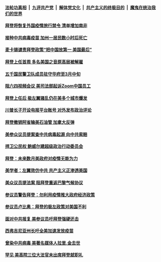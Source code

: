 

####  [法轮功真相](../../../../basic/blob/master/README.md?t=01251901) &nbsp;|&nbsp; [九评共产党](../../../../9ping.md/blob/master/README.md?t=01251901) &nbsp;|&nbsp; [解体党文化](../../../../jtdwh.md/blob/master/README.md?t=01251901)  &nbsp;|&nbsp; [共产主义的终极目的](../../../../gczydzjmd.md/blob/master/README.md?t=01251901) &nbsp;|&nbsp; [魔鬼在统治我们的世界](../../../../mgztzwmdsj.md/blob/master/README.md?t=01251901) 

#### [拜登将恢复外国疫情旅行禁令 清单增加南非](../pages/soh6/467381.md?t=01251901) 
#### [接种中共病毒疫苗 加州一居民数小时后死亡](../pages/soh6/467351.md?t=01251901) 
#### [麦卡锡谴责拜登政策“把中国放第一 美国最后”](../pages/soh6/467354.md?t=01251901) 
#### [拜登上任首周 多名美国之音原高层被解雇 ](../pages/soh6/467336.md?t=01251901) 
#### [五千国民警卫队成员驻守华府至3月中旬](../pages/soh6/467312.md?t=01251901) 
#### [阻六四视频会议 美司法部起诉Zoom中国员工](../pages/soh6/467297.md?t=01251901) 
#### [拜登上任后 极左翼骚乱仍在美多个城市爆发](../pages/soh6/467303.md?t=01251901) 
#### [川普长子开设电报平台账号 对外发布政治评论 ](../pages/soh6/467294.md?t=01251901) 
#### [拜登撤销阿省输美石油管 加拿大反弹](../pages/soh6/467120.md?t=01251901) 
#### [美参众议员提案查中共病毒起源  向中共索赔](../pages/soh6/467054.md?t=01251901) 
#### [捍卫公民权 鲍威尔建超级政治行动委员会](../pages/soh6/467159.md?t=01251901) 
#### [拜登：未来数月美政府对疫情无能为力](../pages/soh6/467096.md?t=01251901) 
#### [美学者：左翼效仿中共 共产主义正渗透美国](../pages/soh6/467111.md?t=01251901) 
#### [美众议员提法案 阻拜登重返巴黎气候协议](../pages/soh6/467072.md?t=01251901) 
#### [参议员警告拜登：勿利用疫情推大政府经济政策](../pages/soh6/467045.md?t=01251901) 
#### [参议员卢比奥：拜登的极左政策对美国不利](../pages/soh6/467066.md?t=01251901) 
#### [面对中共报复 美参议员吁拜登强硬还击](../pages/soh6/467093.md?t=01251901) 
#### [西弗吉尼亚州长吁全美加速发放疫苗](../pages/soh6/467057.md?t=01251901) 
#### [曾染中共病毒 美著名媒体人拉里.金去世](../pages/soh6/467048.md?t=01251901) 
#### [罕见 美高院三位大法官未出席拜登就职礼](../pages/soh6/467033.md?t=01251901) 
